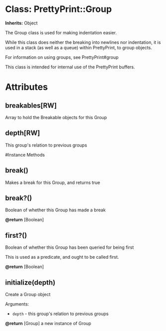 # Class: PrettyPrint::Group
**Inherits:** Object
    

The Group class is used for making indentation easier.

While this class does neither the breaking into newlines nor indentation, it
is used in a stack (as well as a queue) within PrettyPrint, to group objects.

For information on using groups, see PrettyPrint#group

This class is intended for internal use of the PrettyPrint buffers.


# Attributes
## breakables[RW] [](#attribute-i-breakables)
Array to hold the Breakable objects for this Group

## depth[RW] [](#attribute-i-depth)
This group's relation to previous groups


#Instance Methods
## break() [](#method-i-break)
Makes a break for this Group, and returns true

## break?() [](#method-i-break?)
Boolean of whether this Group has made a break

**@return** [Boolean] 

## first?() [](#method-i-first?)
Boolean of whether this Group has been queried for being first

This is used as a predicate, and ought to be called first.

**@return** [Boolean] 

## initialize(depth) [](#method-i-initialize)
Create a Group object

Arguments:
*   `depth` - this group's relation to previous groups

**@return** [Group] a new instance of Group

